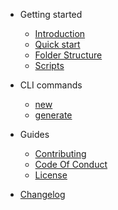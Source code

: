 - Getting started

  - [Introduction](/pages/introduction "Regauge | Introduction")
  - [Quick start](/pages/quick-start "Regauge | Quick Start")
  - [Folder Structure](/pages/folder-structure "Regauge | Folder Structure")
  - [Scripts](/pages/scripts "Regauge | NPM Scripts")

- CLI commands

  - [new](/pages/cli-command-new "Regauge | CLI new")
  - [generate](/pages/cli-command-generate "Regauge | CLI generate")

- Guides
  - [Contributing](/pages/contributing "Regauge | Contributing")
  - [Code Of Conduct](/pages/code_of_conduct "Regauge | Contributing")
  - [License](/pages/LICENSE "Regauge | License")

- [Changelog](changelog)
